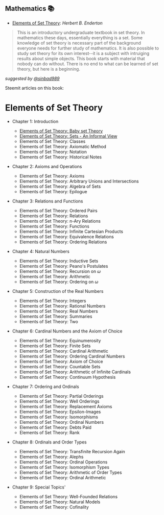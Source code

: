 ## Mathematics 📚 
- [Elements of Set Theory](https://github.com/valjen/book_collection/blob/master/Mathematics/Elements%20of%20Set%20Theory/Elements%20of%20Set%20Theory.pdf): *Herbert B. Enderton*
> This is an introductory undergraduate textbook in set theory. In mathematics these days, essentially everything is a set. Some knowledge of set theory is necessary part of the background everyone needs for further study of mathematics. It is also possible to study set theory for its own interest--it is a subject with intruiging results about simple objects. This book starts with material that nobody can do without. There is no end to what can be learned of set theory, but here is a beginning.

*suggested by [@sinbad989](https://steemit.com/@sinbad989)*

Steemit articles on this book:

# Elements of Set Theory

- Chapter 1: Introduction

  - [Elements of Set Theory: Baby set Theory](https://steemit.com/mathematics/@sinbad989/elements-of-set-theory-baby-set-theory)
  - [Elements of Set Theory: Sets - An Informal View](https://steemit.com/mathematics/@sinbad989/elements-of-set-theory-sets-an-informal-view)
  - Elements of Set Theory: Classes
  - Elements of Set Theory: Axiomatic Method
  - Elements of Set Theory: Notation
  - Elements of Set Theory: Historical Notes

- Chapter 2: Axioms and Operations
  - Elements of Set Theory: Axioms
  - Elements of Set Theory: Arbitrary Unions and Intersections
  - Elements of Set Theory: Algebra of Sets
  - Elements of Set Theory: Epilogue

- Chapter 3: Relations and Functions
  - Elements of Set Theory: Ordered Pairs
  - Elements of Set Theory: Relations
  - Elements of Set Theory: n-Ary Relations
  - Elements of Set Theory: Functions
  - Elements of Set Theory: Infinite Cartesian Products
  - Elements of Set Theory: Equivalence Relations
  - Elements of Set Theory: Ordering Relations

- Chapter 4: Natural Numbers
  - Elements of Set Theory: Inductive Sets
  - Elements of Set Theory: Peano's Postulates
  - Elements of Set Theory: Recursion on $\omega$
  - Elements of Set Theory: Arithmetic
  - Elements of Set Theory: Ordering on $\omega$ 

- Chapter 5: Construction of the Real Numbers
  - Elements of Set Theory: Integers
  - Elements of Set Theory: Rational Numbers
  - Elements of Set Theory: Real Numbers
  - Elements of Set Theory: Summaries
  - Elements of Set Theory: Two

- Chapter 6: Cardinal Numbers and the Axiom of Choice
  - Elements of Set Theory: Equinumerosity
  - Elements of Set Theory: Finite Sets
  - Elements of Set Theory: Cardinal Arithmetic
  - Elements of Set Theory: Ordering Cardinal Numbers
  - Elements of Set Theory: Axiom of Choice
  - Elements of Set Theory: Countable Sets
  - Elements of Set Theory: Arithmetic of Infinite Cardinals
  - Elements of Set Theory: Continuum Hypothesis

- Chapter 7: Ordering and Ordinals
  - Elements of Set Theory: Partial Orderings
  - Elements of Set Theory: Well Orderings
  - Elements of Set Theory: Replacement Axioms
  - Elements of Set Theory: Epsilon-Images
  - Elements of Set Theory: Isomorphisms
  - Elements of Set Theory: Ordinal Numbers
  - Elements of Set Theory: Debts Paid
  - Elements of Set Theory: Rank

- Chapter 8: Ordinals and Order Types
  - Elements of Set Theory: Transfinite Recursion Again
  - Elements of Set Theory: Alephs
  - Elements of Set Theory: Ordinal Operations
  - Elements of Set Theory: Isomorphism Types
  - Elements of Set Theory: Arithmetic of Order Types
  - Elements of Set Theory: Ordinal Arithmetic

- Chapter 9: Special Topics'
  - Elements of Set Theory: Well-Founded Relations
  - Elements of Set Theory: Natural Models
  - Elements of Set Theory: Cofinality